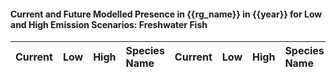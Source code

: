 

#### Current and Future Modelled Presence in {{rg_name}} in {{year}} for Low and High Emission Scenarios: Freshwater Fish

| Current | Low | High | Species Name | Current | Low | High | Species Name |
|:-------:|:---:|:----:|:-------------|:-------:|:---:|:----:|:-------------|
